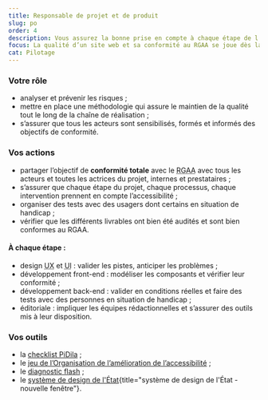 ```yaml
---
title: Responsable de projet et de produit
slug: po
order: 4
description: Vous assurez la bonne prise en compte à chaque étape de l’accessibilité
focus: La qualité d’un site web et sa conformité au RGAA se joue dès la conception d’un projet.
cat: Pilotage
---
```


### Votre rôle

* analyser et prévenir les risques ;
* mettre en place une méthodologie qui assure le maintien de la qualité tout le long de la chaîne de réalisation ;
* s’assurer que tous les acteurs sont sensibilisés, formés et informés des objectifs de conformité. 

### Vos actions

* partager l’objectif de **conformité totale** avec le <abbr title="Référentiel général d’amélioration de l’accessibilité">RGAA</abbr> avec tous les acteurs et toutes les actrices du projet, internes et prestataires ;
* s’assurer que chaque étape du projet, chaque processus, chaque intervention prennent en compte l’accessibilité ;
* organiser des tests avec des usagers dont certains en situation de handicap ;
* vérifier que les différents livrables ont bien été audités et sont bien conformes au RGAA.

#### À chaque étape :

* design <abbr title="User experience" lang="en">UX</abbr> et <abbr title="User interface" lang="en">UI</abbr> : valider les pistes, anticiper les problèmes ;
* développement front-end : modéliser les composants et vérifier leur conformité ;
* développement back-end : valider en conditions réelles et faire des tests avec des personnes en situation de handicap ;
* éditoriale : impliquer les équipes rédactionnelles et s’assurer des outils mis à leur disposition.

### Vos outils

* la [checklist PiDila](/outils/checklist-pidila/?reference=%5B%22RGAA%22%5D) ;
* le [jeu de l’Organisation de l’amélioration de l’accessibilité](/outils/jeu-de-oaa/) ;
* le [diagnostic flash](/outils/diagnostic-flash) ;
* le [système de design de l'État](https://www.systeme-de-design.gouv.fr/){title="système de design de l'État - nouvelle fenêtre"}.
